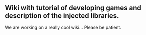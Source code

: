 ## Wiki with tutorial of developing games and description of the injected libraries.

We are working on a really cool wiki... Please be patient.